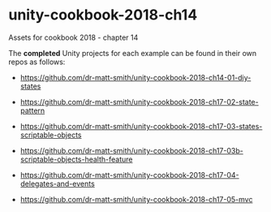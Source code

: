 # unity-cookbook-2018-ch14
Assets for cookbook 2018 - chapter 14

The **completed** Unity projects for each example can be found in their own repos as follows:

- https://github.com/dr-matt-smith/unity-cookbook-2018-ch14-01-diy-states

- https://github.com/dr-matt-smith/unity-cookbook-2018-ch17-02-state-pattern

- https://github.com/dr-matt-smith/unity-cookbook-2018-ch17-03-states-scriptable-objects

- https://github.com/dr-matt-smith/unity-cookbook-2018-ch17-03b-scriptable-objects-health-feature

- https://github.com/dr-matt-smith/unity-cookbook-2018-ch17-04-delegates-and-events

- https://github.com/dr-matt-smith/unity-cookbook-2018-ch17-05-mvc
